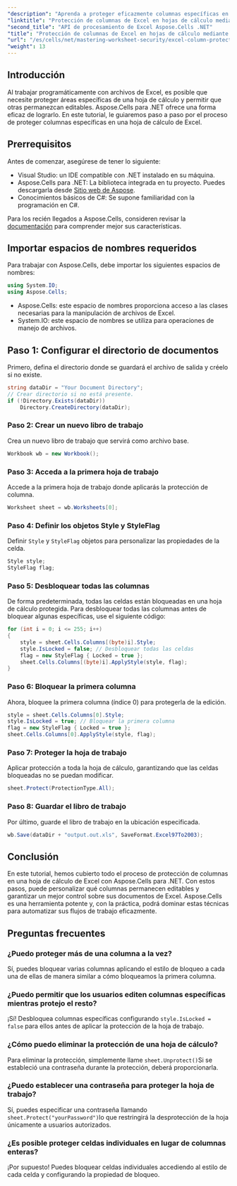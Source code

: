 ```yaml
---
"description": "Aprenda a proteger eficazmente columnas específicas en hojas de cálculo de Excel con Aspose.Cells para .NET. Este tutorial paso a paso abarca todo, desde la configuración de su entorno hasta el guardado de sus archivos protegidos de Excel."
"linktitle": "Protección de columnas de Excel en hojas de cálculo mediante Aspose.Cells"
"second_title": "API de procesamiento de Excel Aspose.Cells .NET"
"title": "Protección de columnas de Excel en hojas de cálculo mediante Aspose.Cells"
"url": "/es/cells/net/mastering-worksheet-security/excel-column-protection/"
"weight": 13
---
```


## Introducción

Al trabajar programáticamente con archivos de Excel, es posible que necesite proteger áreas específicas de una hoja de cálculo y permitir que otras permanezcan editables. Aspose.Cells para .NET ofrece una forma eficaz de lograrlo. En este tutorial, le guiaremos paso a paso por el proceso de proteger columnas específicas en una hoja de cálculo de Excel.

## Prerrequisitos
Antes de comenzar, asegúrese de tener lo siguiente:
- Visual Studio: un IDE compatible con .NET instalado en su máquina.
- Aspose.Cells para .NET: La biblioteca integrada en tu proyecto. Puedes descargarla desde [Sitio web de Aspose](https://releases.aspose.com/cells/net/).
- Conocimientos básicos de C#: Se supone familiaridad con la programación en C#.

Para los recién llegados a Aspose.Cells, consideren revisar la [documentación](https://reference.aspose.com/cells/net/) para comprender mejor sus características.

## Importar espacios de nombres requeridos
Para trabajar con Aspose.Cells, debe importar los siguientes espacios de nombres:

```csharp
using System.IO;
using Aspose.Cells;
```
- Aspose.Cells: este espacio de nombres proporciona acceso a las clases necesarias para la manipulación de archivos de Excel.
- System.IO: este espacio de nombres se utiliza para operaciones de manejo de archivos.

## Paso 1: Configurar el directorio de documentos

Primero, defina el directorio donde se guardará el archivo de salida y créelo si no existe.

```csharp
string dataDir = "Your Document Directory";
// Crear directorio si no está presente.
if (!Directory.Exists(dataDir))
    Directory.CreateDirectory(dataDir);
```

### Paso 2: Crear un nuevo libro de trabajo
Crea un nuevo libro de trabajo que servirá como archivo base.

```csharp
Workbook wb = new Workbook();
```

### Paso 3: Acceda a la primera hoja de trabajo
Accede a la primera hoja de trabajo donde aplicarás la protección de columna.

```csharp
Worksheet sheet = wb.Worksheets[0];
```

### Paso 4: Definir los objetos Style y StyleFlag
Definir `Style` y `StyleFlag` objetos para personalizar las propiedades de la celda.

```csharp
Style style;
StyleFlag flag;
```

### Paso 5: Desbloquear todas las columnas
De forma predeterminada, todas las celdas están bloqueadas en una hoja de cálculo protegida. Para desbloquear todas las columnas antes de bloquear algunas específicas, use el siguiente código:

```csharp
for (int i = 0; i <= 255; i++)
{
    style = sheet.Cells.Columns[(byte)i].Style;
    style.IsLocked = false; // Desbloquear todas las celdas
    flag = new StyleFlag { Locked = true };
    sheet.Cells.Columns[(byte)i].ApplyStyle(style, flag);
}
```

### Paso 6: Bloquear la primera columna
Ahora, bloquee la primera columna (índice 0) para protegerla de la edición.

```csharp
style = sheet.Cells.Columns[0].Style;
style.IsLocked = true; // Bloquear la primera columna
flag = new StyleFlag { Locked = true };
sheet.Cells.Columns[0].ApplyStyle(style, flag);
```

### Paso 7: Proteger la hoja de trabajo
Aplicar protección a toda la hoja de cálculo, garantizando que las celdas bloqueadas no se puedan modificar.

```csharp
sheet.Protect(ProtectionType.All);
```

### Paso 8: Guardar el libro de trabajo
Por último, guarde el libro de trabajo en la ubicación especificada.

```csharp
wb.Save(dataDir + "output.out.xls", SaveFormat.Excel97To2003);
```

## Conclusión
En este tutorial, hemos cubierto todo el proceso de protección de columnas en una hoja de cálculo de Excel con Aspose.Cells para .NET. Con estos pasos, puede personalizar qué columnas permanecen editables y garantizar un mejor control sobre sus documentos de Excel. Aspose.Cells es una herramienta potente y, con la práctica, podrá dominar estas técnicas para automatizar sus flujos de trabajo eficazmente.

## Preguntas frecuentes

### ¿Puedo proteger más de una columna a la vez?
Sí, puedes bloquear varias columnas aplicando el estilo de bloqueo a cada una de ellas de manera similar a cómo bloqueamos la primera columna.

### ¿Puedo permitir que los usuarios editen columnas específicas mientras protejo el resto?
¡Sí! Desbloquea columnas específicas configurando `style.IsLocked = false` para ellos antes de aplicar la protección de la hoja de trabajo.

### ¿Cómo puedo eliminar la protección de una hoja de cálculo?
Para eliminar la protección, simplemente llame `sheet.Unprotect()`Si se estableció una contraseña durante la protección, deberá proporcionarla.

### ¿Puedo establecer una contraseña para proteger la hoja de trabajo?
Sí, puedes especificar una contraseña llamando `sheet.Protect("yourPassword")`lo que restringirá la desprotección de la hoja únicamente a usuarios autorizados.

### ¿Es posible proteger celdas individuales en lugar de columnas enteras?
¡Por supuesto! Puedes bloquear celdas individuales accediendo al estilo de cada celda y configurando la propiedad de bloqueo.